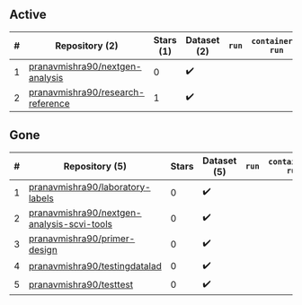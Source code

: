 ## Active
| # | Repository (2) | Stars (1) | Dataset (2) | `run` | `containers-run` |
| --- | --- | --- | --- | --- | --- |
| 1 | [pranavmishra90/nextgen-analysis](https://github.com/pranavmishra90/nextgen-analysis) | 0 | :heavy_check_mark: |  |  |
| 2 | [pranavmishra90/research-reference](https://github.com/pranavmishra90/research-reference) | 1 | :heavy_check_mark: |  |  |

## Gone
| # | Repository (5) | Stars | Dataset (5) | `run` | `containers-run` |
| --- | --- | --- | --- | --- | --- |
| 1 | [pranavmishra90/laboratory-labels](https://github.com/pranavmishra90/laboratory-labels) | 0 | :heavy_check_mark: |  |  |
| 2 | [pranavmishra90/nextgen-analysis-scvi-tools](https://github.com/pranavmishra90/nextgen-analysis-scvi-tools) | 0 | :heavy_check_mark: |  |  |
| 3 | [pranavmishra90/primer-design](https://github.com/pranavmishra90/primer-design) | 0 | :heavy_check_mark: |  |  |
| 4 | [pranavmishra90/testingdatalad](https://github.com/pranavmishra90/testingdatalad) | 0 | :heavy_check_mark: |  |  |
| 5 | [pranavmishra90/testtest](https://github.com/pranavmishra90/testtest) | 0 | :heavy_check_mark: |  |  |
